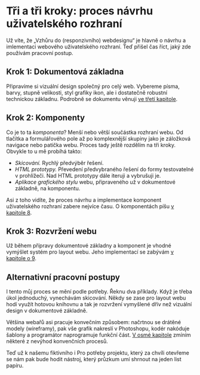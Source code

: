 # Tři a tři kroky: proces návrhu uživatelského rozhraní

Už víte, že „Vzhůru do (responzivního) webdesignu“ je hlavně o návrhu a imlementaci webového uživatelského rozhraní. Teď přišel čas říct, jaký zde používám pracovní postup.


## Krok 1: Dokumentová základna

Připravíme si vizuální design společný pro celý web. Vybereme písma, barvy, stupně velikosti, styl grafiky ikon, ale i dostatečně robustní technickou základnu. Podrobně se dokumentu věnuji [ve třetí kapitole](kap-dokumet.md).


## Krok 2: Komponenty

Co je to ta *komponenta*? Menší nebo větší součástka rozhraní webu. Od tlačítka a formulářového pole až po komplexnější skupiny jako je záložková navigace nebo patička webu. Proces tady ještě rozdělím na tři kroky. Obvykle to u mě probíhá takto:

- *Skicování.* Rychlý předvýběr řešení. 
- *HTML prototypy.* Převedení předvybraného řešení do formy testovatelné v prohlížeči. Nad HTML prototypy dále iteruji a vybrušuji je. 
- *Aplikace grafického stylu* webu, připraveného už v dokumentové základně, na komponentu. 

Asi z toho vidíte, že proces návrhu a implementace komponent uživatelského rozhraní zabere nejvíce času. O komponentách píšu [v kapitole 8](kap-ui-proces.md).


## Krok 3: Rozvržení webu

Už během přípravy dokumentové základny a komponent je vhodné vymýšlet systém pro layout webu. Jeho implementací se zabývám [v kapitole o 9](kap-layout.md).

## Alternativní pracovní postupy

I tento můj proces se mění podle potřeby. Řeknu dva příklady. Když je třeba úkol jednoduchý, vynechávám skicování. Někdy se zase pro layout webu hodí využít hotovou knihovnu a tak je rozvržení vymyšlené dřív než vizuální design v dokumentové základně.

Většina webařů asi pracuje konvečním způsobem: načrtnou se drátěné modely (wireframy), pak vše grafik nakreslí v Photoshopu, kodér nakóduje šablony a programátor naprogramuje funkční část. [V osmé kapitole](kap-ui-proces.md) zmíním některé z nevýhod konvenčních procesů.

Teď už k našemu fiktivního i Pro potřeby projektu, který za chvíli otevřeme se nám pak bude hodit nástroj, který průzkum umí shrnout na jeden list papíru.
